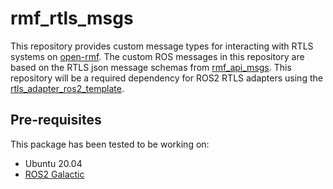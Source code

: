 # rmf_rtls_msgs
This repository provides custom message types for interacting with RTLS systems on [open-rmf]. The custom ROS messages in this repository are based on the RTLS json message schemas from [rmf_api_msgs]. This repository will be a required dependency for ROS2 RTLS adapters using the [rtls_adapter_ros2_template]. 

## Pre-requisites
This package has been tested to be working on:
- Ubuntu 20.04
- [ROS2 Galactic]


[open-rmf]: <https://www.open-rmf.org/>
[rmf_api_msgs]: <https://github.com/open-rmf/rmf_api_msgs>
[rtls_adapter_ros2_template]: <>
[ROS2 Galactic]: <https://docs.ros.org/en/galactic/Installation/Ubuntu-Install-Debians.html>

